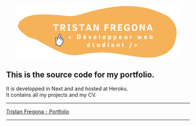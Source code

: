 <p align="center">
  <img src=".github/rect_white.svg" width="90%;" />
</p>

## This is the source code for my portfolio.

It is developped in Next and and hosted at Heroku.
<br>
It contains all my projects and my CV.

***
[Tristan Fregona - Portfolio](https://fregonatristan.herokuapp.com/)
***
